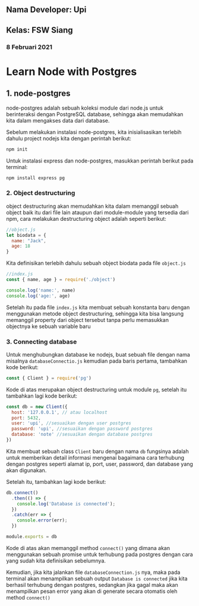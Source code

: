 ## Nama Developer: Upi

## Kelas: FSW Siang

### 8 Februari 2021

# Learn Node with Postgres

## 1.  node-postgres

node-postgres adalah sebuah koleksi module dari node.js untuk berinteraksi dengan PostgreSQL database, sehingga akan memudahkan kita dalam mengakses data dari database.

Sebelum melakukan instalasi node-postgres, kita inisialisasikan terlebih dahulu project nodejs kita dengan perintah berikut:

```bash
npm init
```

Untuk instalasi express dan node-postgres, masukkan perintah berikut pada terminal:

```bash
npm install express pg
```

### 2. Object destructuring

object destructuring akan memudahkan kita dalam memanggil sebuah object baik itu dari file lain ataupun dari module-module yang tersedia dari npm, cara melakukan destructuring object adalah seperti berikut:

```jsx
//object.js
let biodata = {
  name: "Jack",
  age: 18
}
```

Kita definisikan terlebih dahulu sebuah object biodata pada file `object.js`

```jsx
//index.js
const { name, age } = require('./object')

console.log('name:', name)
console.log('age:', age)
```

Setelah itu pada file `index.js` kita membuat sebuah konstanta baru dengan menggunakan metode object destructuring, sehingga kita bisa langsung memanggil property dari object tersebut tanpa perlu memasukkan objectnya ke sebuah variable baru

### 3. Connecting database

Untuk menghubungkan database ke nodejs, buat sebuah file dengan nama misalnya `databaseConnectio.js` kemudian pada baris pertama, tambahkan kode berikut:

 

```jsx
const { Client } = require('pg')
```

Kode di atas merupakan object destructuring untuk module `pg`, setelah itu tambahkan lagi kode berikut:

```jsx
const db = new Client({
  host: '127.0.0.1', // atau localhost
  port: 5432,
  user: 'upi', //sesuaikan dengan user postgres
  password: 'upi', //sesuaikan dengan password postgres
  database: 'note' //sesuaikan dengan database postgres
})
```

Kita membuat sebuah class `Client` baru dengan nama `db` fungsinya adalah untuk memberikan detail informasi mengenai bagaimana cara terhubung dengan postgres seperti alamat ip, port, user, password, dan database yang akan digunakan.

Setelah itu, tambahkan lagi kode berikut:

```jsx
db.connect()
  .then(() => {
    console.log('Database is connected');
  })
  .catch(err => {
    console.error(err);
  })

module.exports = db
```

Kode di atas akan memanggil method `connect()` yang dimana akan menggunakan sebuah promise untuk terhubung pada postgres dengan cara yang sudah kita definisikan sebelumnya.

Kemudian, jika kita jalankan file `databaseConnection.js` nya, maka pada terminal akan menampilkan sebuah output `Database is connected` jika kita berhasil terhubung dengan postgres, sedangkan jika gagal maka akan menampilkan pesan error yang akan di generate secara otomatis oleh method `connect()`